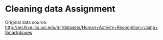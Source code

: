 # Cleaning data Assignment

Original data source: http://archive.ics.uci.edu/ml/datasets/Human+Activity+Recognition+Using+Smartphones 

